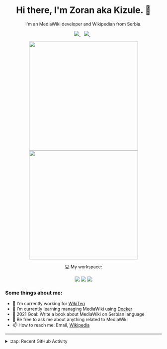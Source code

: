 <h1 align="center">
Hi there, I'm Zoran aka Kizule. 👋
</h1>

<p align="center">
I'm an MediaWiki developer and Wikipedian from Serbia.
</p>

<p align="center">

  <a href="https://www.linkedin.com/in/zoran-dori-85707a216/">
    <img src="https://img.shields.io/badge/linkedin-%230077B5.svg?&style=for-the-badge&logo=linkedin&logoColor=white" />
  </a>&nbsp;&nbsp;
  <a href="https://instagram.com/iamkizule">
    <img src="https://img.shields.io/badge/instagram-%23E4405F.svg?&style=for-the-badge&logo=instagram&logoColor=white" />        
  </a>&nbsp;&nbsp;

</p>

<p align='center'>
  <a href="#"><img src="https://github-readme-stats.vercel.app/api?username=kizule&show_icons=true&count_private=true&theme=dark" width="350"></a>
  <br>
  <a href="#"><img src="https://github-readme-stats.vercel.app/api/top-langs/?username=kizule&count_private=true&theme=dark" width="350"></a>
</p>

<p align="center">
  💻 My workspace:<br/><br/>
  <img src="https://img.shields.io/badge/windows-%230078D6.svg?&style=for-the-badge&logo=windows&logoColor=white" />
  <img src="https://img.shields.io/badge/amd-ryzen%20%205%203500u-%230071C5.svg?&style=for-the-badge&logo=amd&logoColor=white" />
  <img src="https://img.shields.io/badge/RAM-8GB-%230071C5.svg?&style=for-the-badge&logoColor=white" />
</p>

### Some things about me:

* 💼 I'm currently working for [WikiTeq](https://wikiteq.com)
* 🌱 I’m currently learning managing MediaWiki using [Docker](https://docker.com)
* 🥅 2021 Goal: Write a book about MediaWiki on Serbian language
* 💬 Be free to ask me about anything related to MediaWiki
* 📫 How to reach me: Email, [Wikipedia](https://en.wikipedia.org/wiki/User_talk:Kizule)

---
<details>
  <summary>:zap: Recent GitHub Activity</summary>

<!--RECENT_ACTIVITY:start-->
1. 🎉 Merged PR [#57](https://github.com/kizule/hacktoberfest-2021/pull/57) in [kizule/hacktoberfest-2021](https://github.com/kizule/hacktoberfest-2021)
2. 🎉 Merged PR [#56](https://github.com/kizule/hacktoberfest-2021/pull/56) in [kizule/hacktoberfest-2021](https://github.com/kizule/hacktoberfest-2021)
3. 🎉 Merged PR [#55](https://github.com/kizule/hacktoberfest-2021/pull/55) in [kizule/hacktoberfest-2021](https://github.com/kizule/hacktoberfest-2021)
4. 🎉 Merged PR [#54](https://github.com/kizule/hacktoberfest-2021/pull/54) in [kizule/hacktoberfest-2021](https://github.com/kizule/hacktoberfest-2021)
5. 🎉 Merged PR [#53](https://github.com/kizule/hacktoberfest-2021/pull/53) in [kizule/hacktoberfest-2021](https://github.com/kizule/hacktoberfest-2021)
<!--RECENT_ACTIVITY:end-->
<!--RECENT_ACTIVITY:last_update-->
Last Updated: Saturday, October 2nd, 2021, 6:19:29 PM
<!--RECENT_ACTIVITY:last_update_end-->

</details>
